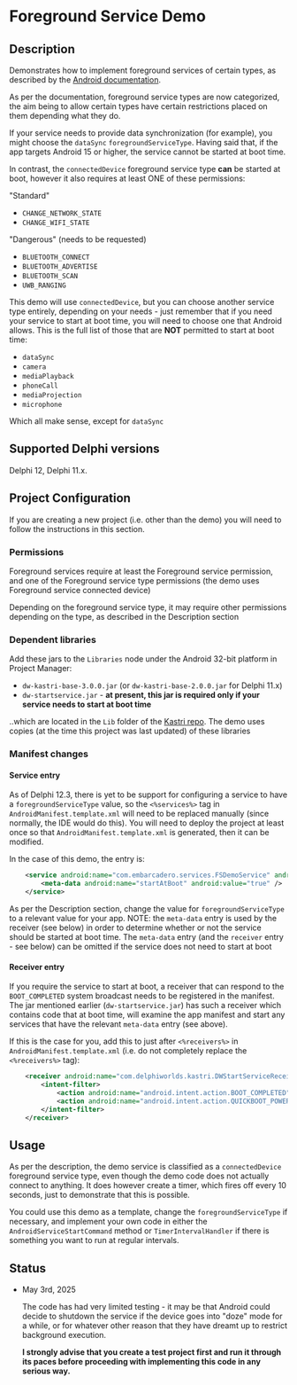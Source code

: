 # Foreground Service Demo

## Description

Demonstrates how to implement foreground services of certain types, as described by the [Android documentation](https://developer.android.com/develop/background-work/services/fgs/service-types). 

As per the documentation, foreground service types are now categorized, the aim being to allow certain types have certain restrictions placed on them depending what they do. 

If your service needs to provide data synchronization (for example), you might choose the `dataSync` `foregroundServiceType`. Having said that, if the app targets Android 15 or higher, the service cannot be started at boot time.

In contrast, the `connectedDevice` foreground service type **can** be started at boot, however it also requires at least ONE of these permissions:

"Standard"
* `CHANGE_NETWORK_STATE`
* `CHANGE_WIFI_STATE`

"Dangerous" (needs to be requested)
* `BLUETOOTH_CONNECT`
* `BLUETOOTH_ADVERTISE`
* `BLUETOOTH_SCAN`
* `UWB_RANGING`

This demo will use `connectedDevice`, but you can choose another service type entirely, depending on your needs - just remember that if you need your service to start at boot time, you will need to choose one that Android allows. This is the full list of those that are **NOT** permitted to start at boot time:

* `dataSync`
* `camera`
* `mediaPlayback`
* `phoneCall`
* `mediaProjection`
* `microphone`

Which all make sense, except for `dataSync`

## Supported Delphi versions

Delphi 12, Delphi 11.x.

## Project Configuration

If you are creating a new project (i.e. other than the demo) you will need to follow the instructions in this section.

### Permissions

Foreground services require at least the Foreground service permission, and one of the Foreground service type permissions (the demo uses Foreground service connected device)

Depending on the foreground service type, it may require other permissions depending on the type, as described in the Description section

### Dependent libraries

Add these jars to the `Libraries` node under the Android 32-bit platform in Project Manager:

* `dw-kastri-base-3.0.0.jar` (or `dw-kastri-base-2.0.0.jar` for Delphi 11.x)
* `dw-startservice.jar` - **at present, this jar is required only if your service needs to start at boot time**

..which are located in the `Lib` folder of the [Kastri repo](https://github.com/DelphiWorlds/Kastri). The demo uses copies (at the time this project was last updated) of these libraries

### Manifest changes

#### Service entry

As of Delphi 12.3, there is yet to be support for configuring a service to have a `foregroundServiceType` value, so the `<%services%>` tag in `AndroidManifest.template.xml` will need to be replaced manually (since normally, the IDE would do this). You will need to deploy the project at least once so that `AndroidManifest.template.xml` is generated, then it can be modified.

In the case of this demo, the entry is:

```xml
    <service android:name="com.embarcadero.services.FSDemoService" android:exported="false" android:foregroundServiceType="connectedDevice">
        <meta-data android:name="startAtBoot" android:value="true" />
    </service>
```

As per the Description section, change the value for `foregroundServiceType` to a relevant value for your app. NOTE: the `meta-data` entry is used by the receiver (see below) in order to determine whether or not the service should be started at boot time. The `meta-data` entry (and the `receiver` entry - see below) can be omitted if the service does not need to start at boot

#### Receiver entry

If you require the service to start at boot, a receiver that can respond to the `BOOT_COMPLETED` system broadcast needs to be registered in the manifest. The jar mentioned earlier (`dw-startservice.jar`) has such a receiver which contains code that at boot time, will examine the app manifest and start any services that have the relevant `meta-data` entry (see above).

If this is the case for you, add this to just after `<%receivers%>` in `AndroidManifest.template.xml` (i.e. do not completely replace the `<%receivers%>` tag):

```xml
    <receiver android:name="com.delphiworlds.kastri.DWStartServiceReceiver" android:exported="true">
        <intent-filter>
            <action android:name="android.intent.action.BOOT_COMPLETED"/>
            <action android:name="android.intent.action.QUICKBOOT_POWERON" />
        </intent-filter>
    </receiver>
```

## Usage

As per the description, the demo service is classified as a `connectedDevice` foreground service type, even though the demo code does not actually connect to anything. It does however create a timer, which fires off every 10 seconds, just to demonstrate that this is possible.

You could use this demo as a template, change the `foregroundServiceType` if necessary, and implement your own code in either the `AndroidServiceStartCommand` method or `TimerIntervalHandler` if there is something you want to run at regular intervals.

## Status

* May 3rd, 2025
  
  The code has had very limited testing - it may be that Android could decide to shutdown the service if the device goes into "doze" mode for a while, or for whatever other reason that they have dreamt up to restrict background execution.

  **I strongly advise that you create a test project first and run it through its paces before proceeding with implementing this code in any serious way.**




